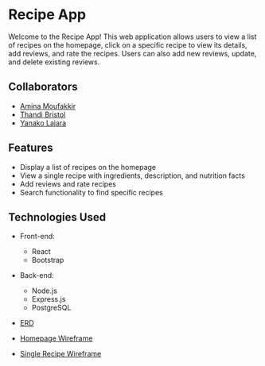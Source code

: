 # Recipe App

Welcome to the Recipe App! This web application allows users to view a list of recipes on the homepage, click on a specific recipe to view its details, add reviews, and rate the recipes. Users can also add new reviews, update, and delete existing reviews.

## Collaborators

- [Amina Moufakkir](https://github.com/Amina-Moufakkir)
- [Thandi Bristol](https://github.com/Thandisb)
- [Yanako Lajara](https://github.com/yanakolajara)


## Features

- Display a list of recipes on the homepage
- View a single recipe with ingredients, description, and nutrition facts
- Add reviews and rate recipes
- Search functionality to find specific recipes

## Technologies Used

- Front-end:
  - React
  - Bootstrap 
- Back-end:
  - Node.js
  - Express.js
  - PostgreSQL 


- [ERD](#erd)
- [Homepage Wireframe](erd-wireframes/homepage.png)
- [Single Recipe Wireframe](erd-wireframes/single-recipe.png)
